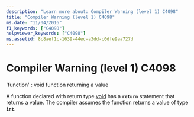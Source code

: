 ```yaml
---
description: "Learn more about: Compiler Warning (level 1) C4098"
title: "Compiler Warning (level 1) C4098"
ms.date: "11/04/2016"
f1_keywords: ["C4098"]
helpviewer_keywords: ["C4098"]
ms.assetid: 8c8aef1c-1639-44ec-a3dd-c0dfe9aa727d
---
```

# Compiler Warning (level 1) C4098

'function' : void function returning a value

A function declared with return type [void](../../cpp/void-cpp.md) has a **`return`** statement that returns a value. The compiler assumes the function returns a value of type **`int`**.
